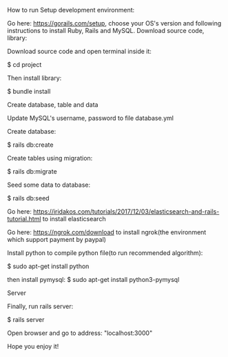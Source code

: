 How to run
Setup development environment:

Go here: https://gorails.com/setup, choose your OS's version and following instructions to install Ruby, Rails and MySQL.
Download source code, library:

Download source code and open terminal inside it:

$ cd project

Then install library:

$ bundle install

Create database, table and data

Update MySQL's username, password to file database.yml

Create database:

$ rails db:create

Create tables using migration:

$ rails db:migrate

Seed some data to database:

$ rails db:seed

Go here: https://iridakos.com/tutorials/2017/12/03/elasticsearch-and-rails-tutorial.html to install elasticsearch

Go here: https://ngrok.com/download to install ngrok(the environment which support payment by paypal)

Install python to compile python file(to run recommended algorithm):

$ sudo apt-get install python

then install pymysql:
$ sudo apt-get install python3-pymysql

Server

Finally, run rails server:

$ rails server

Open browser and go to address: "localhost:3000"

Hope you enjoy it!
